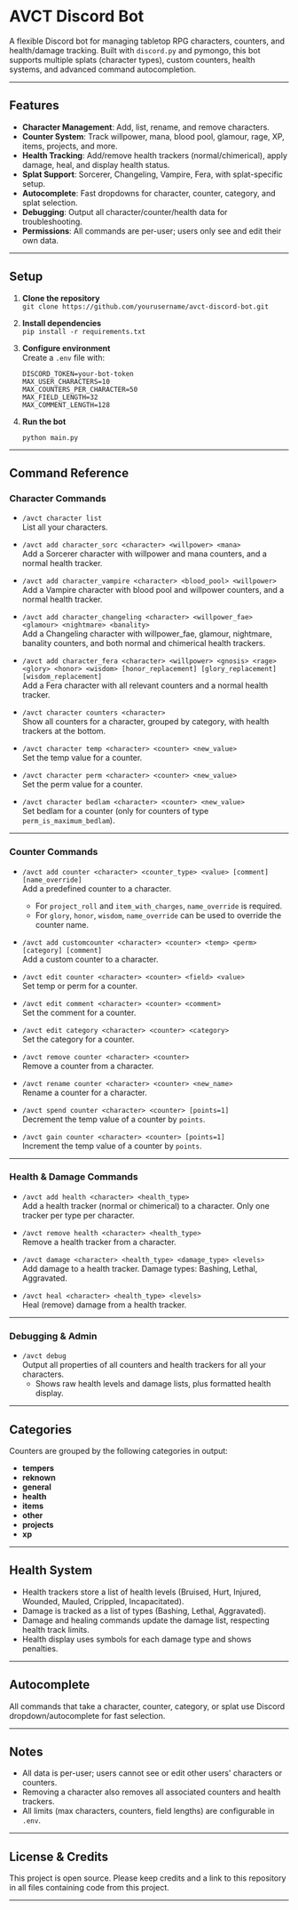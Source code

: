 # AVCT Discord Bot

A flexible Discord bot for managing tabletop RPG characters, counters, and health/damage tracking. Built with `discord.py` and pymongo, this bot supports multiple splats (character types), custom counters, health systems, and advanced command autocompletion.

---

## Features

- **Character Management**: Add, list, rename, and remove characters.
- **Counter System**: Track willpower, mana, blood pool, glamour, rage, XP, items, projects, and more.
- **Health Tracking**: Add/remove health trackers (normal/chimerical), apply damage, heal, and display health status.
- **Splat Support**: Sorcerer, Changeling, Vampire, Fera, with splat-specific setup.
- **Autocomplete**: Fast dropdowns for character, counter, category, and splat selection.
- **Debugging**: Output all character/counter/health data for troubleshooting.
- **Permissions**: All commands are per-user; users only see and edit their own data.

---

## Setup

1. **Clone the repository**  
   `git clone https://github.com/yourusername/avct-discord-bot.git`

2. **Install dependencies**  
   `pip install -r requirements.txt`

3. **Configure environment**  
   Create a `.env` file with:
   ```
   DISCORD_TOKEN=your-bot-token
   MAX_USER_CHARACTERS=10
   MAX_COUNTERS_PER_CHARACTER=50
   MAX_FIELD_LENGTH=32
   MAX_COMMENT_LENGTH=128
   ```

4. **Run the bot**  
   ```
   python main.py
   ```

---

## Command Reference

### Character Commands

- `/avct character list`  
  List all your characters.

- `/avct add character_sorc <character> <willpower> <mana>`  
  Add a Sorcerer character with willpower and mana counters, and a normal health tracker.

- `/avct add character_vampire <character> <blood_pool> <willpower>`  
  Add a Vampire character with blood pool and willpower counters, and a normal health tracker.

- `/avct add character_changeling <character> <willpower_fae> <glamour> <nightmare> <banality>`  
  Add a Changeling character with willpower_fae, glamour, nightmare, banality counters, and both normal and chimerical health trackers.

- `/avct add character_fera <character> <willpower> <gnosis> <rage> <glory> <honor> <wisdom> [honor_replacement] [glory_replacement] [wisdom_replacement]`  
  Add a Fera character with all relevant counters and a normal health tracker.

- `/avct character counters <character>`  
  Show all counters for a character, grouped by category, with health trackers at the bottom.

- `/avct character temp <character> <counter> <new_value>`  
  Set the temp value for a counter.

- `/avct character perm <character> <counter> <new_value>`  
  Set the perm value for a counter.

- `/avct character bedlam <character> <counter> <new_value>`  
  Set bedlam for a counter (only for counters of type `perm_is_maximum_bedlam`).

---

### Counter Commands

- `/avct add counter <character> <counter_type> <value> [comment] [name_override]`  
  Add a predefined counter to a character.  
  - For `project_roll` and `item_with_charges`, `name_override` is required.
  - For `glory`, `honor`, `wisdom`, `name_override` can be used to override the counter name.

- `/avct add customcounter <character> <counter> <temp> <perm> [category] [comment]`  
  Add a custom counter to a character.

- `/avct edit counter <character> <counter> <field> <value>`  
  Set temp or perm for a counter.

- `/avct edit comment <character> <counter> <comment>`  
  Set the comment for a counter.

- `/avct edit category <character> <counter> <category>`  
  Set the category for a counter.

- `/avct remove counter <character> <counter>`  
  Remove a counter from a character.

- `/avct rename counter <character> <counter> <new_name>`  
  Rename a counter for a character.

- `/avct spend counter <character> <counter> [points=1]`  
  Decrement the temp value of a counter by `points`.

- `/avct gain counter <character> <counter> [points=1]`  
  Increment the temp value of a counter by `points`.

---

### Health & Damage Commands

- `/avct add health <character> <health_type>`  
  Add a health tracker (normal or chimerical) to a character. Only one tracker per type per character.

- `/avct remove health <character> <health_type>`  
  Remove a health tracker from a character.

- `/avct damage <character> <health_type> <damage_type> <levels>`  
  Add damage to a health tracker. Damage types: Bashing, Lethal, Aggravated.

- `/avct heal <character> <health_type> <levels>`  
  Heal (remove) damage from a health tracker.

---

### Debugging & Admin

- `/avct debug`  
  Output all properties of all counters and health trackers for all your characters.  
  - Shows raw health levels and damage lists, plus formatted health display.

---

## Categories

Counters are grouped by the following categories in output:

- **tempers**
- **reknown**
- **general**
- **health**
- **items**
- **other**
- **projects**
- **xp**

---

## Health System

- Health trackers store a list of health levels (Bruised, Hurt, Injured, Wounded, Mauled, Crippled, Incapacitated).
- Damage is tracked as a list of types (Bashing, Lethal, Aggravated).
- Damage and healing commands update the damage list, respecting health track limits.
- Health display uses symbols for each damage type and shows penalties.

---

## Autocomplete

All commands that take a character, counter, category, or splat use Discord dropdown/autocomplete for fast selection.

---

## Notes

- All data is per-user; users cannot see or edit other users' characters or counters.
- Removing a character also removes all associated counters and health trackers.
- All limits (max characters, counters, field lengths) are configurable in `.env`.

---

## License & Credits

This project is open source. Please keep credits and a link to this repository in all files containing code from this project.

---

